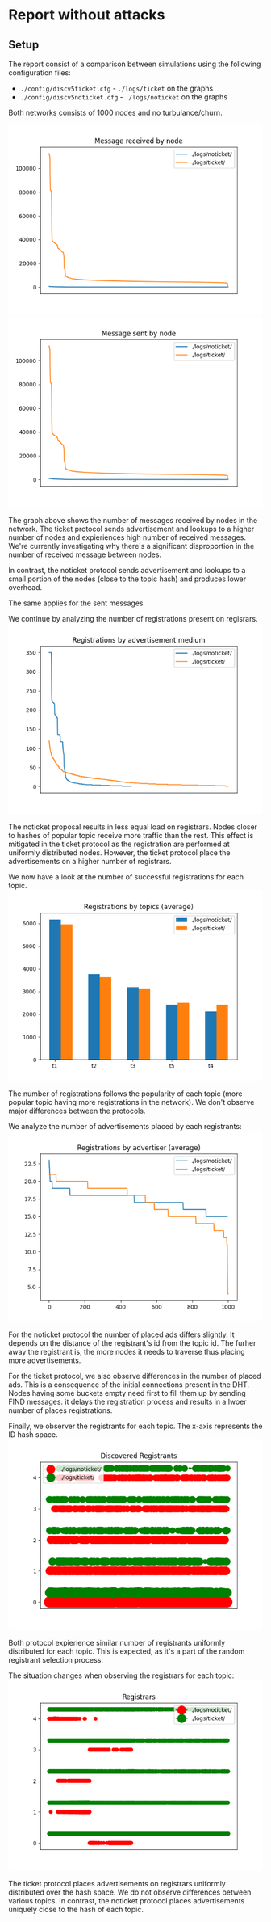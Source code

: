 # Report without attacks

## Setup
The report consist of a comparison between simulations using the following configuration files:
* `./config/discv5ticket.cfg` - `./logs/ticket` on the graphs
* `./config/discv5noticket.cfg` - `./logs/noticket` on the graphs

Both networks consists of 1000 nodes and no turbulance/churn. 



![a](./img/Figure_1.png)
![a](./img/Figure_3.png)

The graph above shows the number of messages received by nodes in the network. 
The ticket protocol sends advertisement and lookups to a higher number of nodes and expieriences high number of received messages. We're currently investigating why there's a significant disproportion in the number of received message between nodes. 

In contrast, the noticket protocol sends advertisement and lookups to a small portion of the nodes (close to the topic hash) and produces lower overhead.

The same applies for the sent messages 


We continue by analyzing the number of registrations present on regisrars. 
![a](./img/Figure_4.png)

The noticket proposal results in less equal load on registrars. Nodes closer to hashes of popular topic receive more traffic than the rest. 
This effect is mitigated in the ticket protocol as the registration are performed at uniformly distributed nodes. However, the ticket protocol place the advertisements on a higher number of registrars. 


We now have a look at the number of successful registrations for each topic. 
![a](./img/Figure_9.png)

The number of registrations follows the popularity of each topic (more popular topic having more registrations in the network). We don't observe major differences between the protocols. 


We analyze the number of advertisements placed by each registrants:
![a](./img/Figure_7.png)

For the noticket protocol the number of placed ads differs slightly. It depends on the distance of the registrant's id from the topic id. The furher away the registrant is, the more nodes it needs to traverse thus placing more advertisements. 

For the ticket protocol, we also observe differences in the number of placed ads. This is a consequence of the initial connections present in the DHT. Nodes having some buckets empty need first to fill them up by sending FIND messages. it delays the registration process and results in a lwoer number of places registrations. 

Finally, we observer the registrants for each topic. The x-axis represents the ID hash space. 
![a](./img/Figure_13.png)

Both protocol expierience similar number of registrants uniformly distributed for each topic. This is expected, as it's a part of the random registrant selection process. 

The situation changes when observing the registrars for each topic:
![a](./img/Figure_14.png)

The ticket protocol places advertisements on registrars uniformly distributed over the hash space. We do not observe differences between various topics. In contrast, the noticket protocol places advertisements uniquely close to the hash of each topic. 
